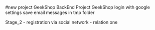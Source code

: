 #new project GeekShop
BackEnd Project GeekShop
login with google settings
save email messages in tmp folder

Stage_2
    - registration via social network
    - relation one




